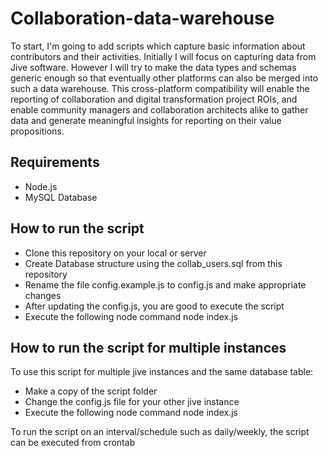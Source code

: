 # Collaboration-data-warehouse

To start, I'm going to add scripts which capture basic information about contributors and their activities. Initially I will focus on capturing data from Jive software. However I will try to make the data types and schemas generic enough so that eventually other platforms can also be merged into such a data warehouse. This cross-platform compatibility will enable the reporting of collaboration and digital transformation project ROIs, and enable community managers and collaboration architects alike to gather data and generate meaningful insights for reporting on their value propositions.

## Requirements
- Node.js
- MySQL Database

## How to run the script
- Clone this repository on your local or server
- Create Database structure using the collab_users.sql from this repository
- Rename the file config.example.js to config.js and make appropriate changes 
- After updating the config.js, you are good to execute the script
- Execute the following node command
  node index.js

## How to run the script for multiple instances
To use this script for multiple jive instances and the same database table:
 - Make a copy of the script folder
 - Change the config.js file for your other jive instance
 - Execute the following node command 
   node index.js
    
To run the script on an interval/schedule such as daily/weekly, the script can be executed from crontab
